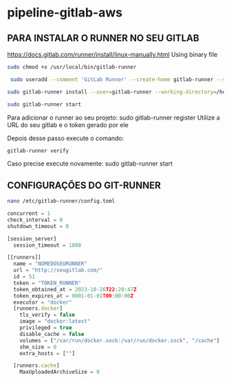 # pipeline-gitlab-aws

## PARA INSTALAR O RUNNER NO SEU GITLAB

https://docs.gitlab.com/runner/install/linux-manually.html
Using binary file

```bash 
sudo chmod +x /usr/local/bin/gitlab-runner
```

```bash
 sudo useradd --comment 'GitLab Runner' --create-home gitlab-runner --shell /bin/bash
```

```bash
sudo gitlab-runner install --user=gitlab-runner --working-directory=/home/gitlab-runner
```

```bash
sudo gitlab-runner start
```

Para adicionar o runner ao seu projeto:
sudo gitlab-runner register
Utilize a URL do seu gitlab e o token gerado por ele

Depois desse passo execute o comando:
```bash
gitlab-runner verify
```
Caso precise execute novamente:
sudo gitlab-runner start


## CONFIGURAÇÕES DO GIT-RUNNER

```bash
nano /etc/gitlab-runner/config.toml
```
```javascript
concurrent = 1
check_interval = 0
shutdown_timeout = 0

[session_server]
  session_timeout = 1800

[[runners]]
  name = "NOMEDOSEURUNNER"
  url = "http://seugitlab.com/"
  id = 51
  token = "TOKEN_RUNNER"
  token_obtained_at = 2023-10-26T22:20:47Z
  token_expires_at = 0001-01-01T00:00:00Z
  executor = "docker"
  [runners.docker]
	tls_verify = false
	image = "docker:latest"
	privileged = true
	disable_cache = false
	volumes = ["/var/run/docker.sock:/var/run/docker.sock", "/cache"]
	shm_size = 0
	extra_hosts = [""]

  [runners.cache]
	MaxUploadedArchiveSize = 0

```
